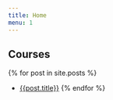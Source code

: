 ```yaml
---
title: Home
menu: 1
---
```


## Courses

{% for post in site.posts  %}
+ [{{post.title}}]({{site.baseurl}}{{post.url}})
{% endfor %}
